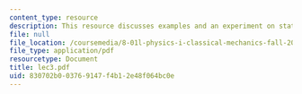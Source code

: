 ```yaml
---
content_type: resource
description: This resource discusses examples and an experiment on static equilibirum.
file: null
file_location: /coursemedia/8-01l-physics-i-classical-mechanics-fall-2005/830702b003769147f4b12e48f064bc0e_lec3.pdf
file_type: application/pdf
resourcetype: Document
title: lec3.pdf
uid: 830702b0-0376-9147-f4b1-2e48f064bc0e
---
```

